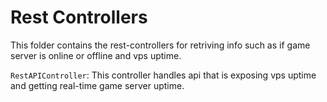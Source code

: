 # Rest Controllers

This folder contains the rest-controllers for retriving info such as if game server is online or offline and vps uptime.

`RestAPIController`: This controller handles api that is exposing vps uptime and getting real-time game server uptime.